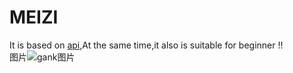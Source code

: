 # MEIZI
It is based on [api](http://gank.io/api),At the same time,it also is suitable for beginner !!
<br>图片![gank图片](http://ww4.sinaimg.cn/large/610dc034jw1f5md1e68p9j20fk0ncgo0.jpg) <br/>
